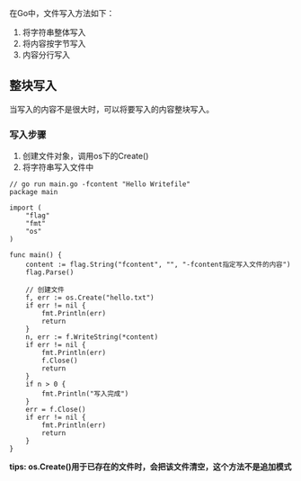 在Go中，文件写入方法如下：
1. 将字符串整体写入
2. 将内容按字节写入
3. 内容分行写入

## 整块写入

当写入的内容不是很大时，可以将要写入的内容整块写入。

### 写入步骤
1. 创建文件对象，调用os下的Create()
2. 将字符串写入文件中

```
// go run main.go -fcontent "Hello Writefile"
package main

import (
	"flag"
	"fmt"
	"os"
)

func main() {
	content := flag.String("fcontent", "", "-fcontent指定写入文件的内容")
	flag.Parse()

	// 创建文件
	f, err := os.Create("hello.txt")
	if err != nil {
		fmt.Println(err)
		return
	}
	n, err := f.WriteString(*content)
	if err != nil {
		fmt.Println(err)
		f.Close()
		return
	}
	if n > 0 {
		fmt.Println("写入完成")
	}
	err = f.Close()
	if err != nil {
		fmt.Println(err)
		return
	}
}

```
**tips: os.Create()用于已存在的文件时，会把该文件清空，这个方法不是追加模式**